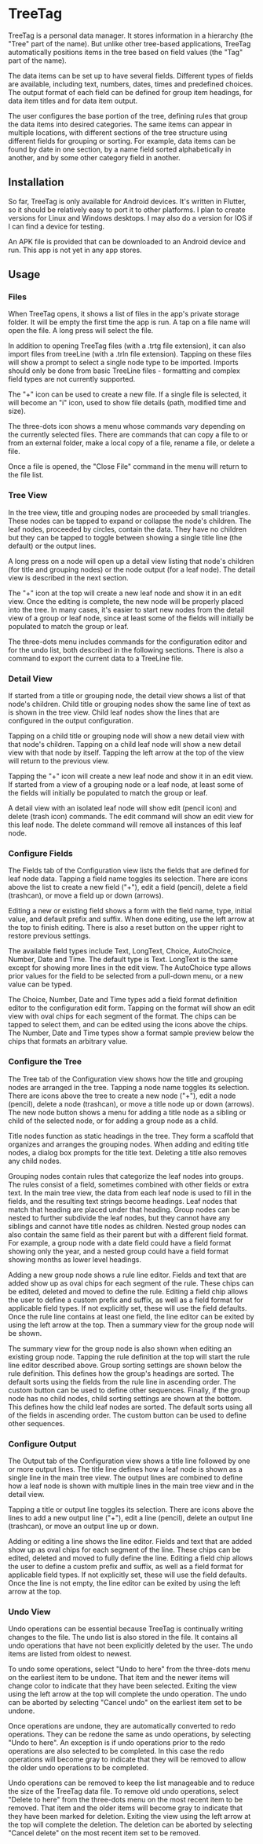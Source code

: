 # TreeTag

TreeTag is a personal data manager.  It stores information in a hierarchy (the
"Tree" part of the name).  But unlike other tree-based applications, TreeTag
automatically positions items in the tree based on field values (the "Tag" part
of the name).

The data items can be set up to have several fields.  Different types of fields
are available, including text, numbers, dates, times and predefined choices. The
output format of each field can be defined for group item headings, for data item
titles and for data item output.

The user configures the base portion of the tree, defining rules that group the
data items into desired categories.  The same items can appear in multiple
locations, with different sections of the tree structure using different fields
for grouping or sorting.  For example, data items can be found by date in one
section, by a name field sorted alphabetically in another, and by some other
category field in another.

## Installation

So far, TreeTag is only available for Android devices.  It's written in Flutter,
so it should be relatively easy to port it to other platforms.  I plan to create
versions for Linux and Windows desktops.  I may also do a version for IOS if I
can find a device for testing.

An APK file is provided that can be downloaded to an Android device and run.
This app is not yet in any app stores.

## Usage

### Files

When TreeTag opens, it shows a list of files in the app's private storage
folder.  It will be empty the first time the app is run.  A tap on a file name
will open the file.  A long press will select the file.

In addition to opening TreeTag files (with a .trtg file extension), it can also
import files from treeLine (with a .trln file extension).  Tapping on these
files will show a prompt to select a single node type to be imported.  Imports
should only be done from basic TreeLine files - formatting and complex field
types are not currently supported.

The "+" icon can be used to create a new file.  If a single file is selected, it
will become an "i" icon, used to show file details (path, modified time and
size).

The three-dots icon shows a menu whose commands vary depending on the currently
selected files.  There are commands that can copy a file to or from an external
folder, make a local copy of a file, rename a file, or delete a file.

Once a file is opened, the "Close File" command in the menu will return to the
file list.

### Tree View

In the tree view, title and grouping nodes are proceeded by small triangles.
These nodes can be tapped to expand or collapse the node's children.  The leaf
nodes, proceeded by circles, contain the data.  They have no children but they
can be tapped to toggle between showing a single title line (the default) or
the output lines.

A long press on a node will open up a detail view listing that node's children
(for title and grouping nodes) or the node output (for a leaf node). The detail
view is described in the next section.

The "+" icon at the top will create a new leaf node and show it in an edit view.
Once the editing is complete, the new node will be properly placed into the
tree.  In many cases, it's easier to start new nodes from the detail view of a
group or leaf node, since at least some of the fields will initially be
populated to match the group or leaf.

The three-dots menu includes commands for the configuration editor and for the
undo list, both described in the following sections.  There is also a command to
export the current data to a TreeLine file.

### Detail View

If started from a title or grouping node, the detail view shows a list of that
node's children.  Child title or grouping nodes show the same line of text as
is shown in the tree view.  Child leaf nodes show the lines that are configured
in the output configuration.

Tapping on a child title or grouping node will show a new detail view with that
node's children.  Tapping on a child leaf node will show a new detail view with
that node by itself.  Tapping the left arrow at the top of the view will return
to the previous view.

Tapping the "+" icon will create a new leaf node and show it in an edit view. If
started from a view of a grouping node or a leaf node, at least some of the
fields will initially be populated to match the group or leaf.

A detail view with an isolated leaf node will show edit (pencil icon) and delete
(trash icon) commands.  The edit command will show an edit view for this leaf
node. The delete command will remove all instances of this leaf node.

### Configure Fields

The Fields tab of the Configuration view lists the fields that are defined for
leaf node data.  Tapping a field name toggles its selection.  There are icons
above the list to create a new field ("+"), edit a field (pencil), delete a
field (trashcan), or move a field up or down (arrows).

Editing a new or existing field shows a form with the field name, type, initial
value, and default prefix and suffix.  When done editing, use the  left arrow at
the top to finish editing.  There is also a reset button on the upper right to
restore previous settings.

The available field types include Text, LongText, Choice, AutoChoice, Number,
Date and Time.  The default type is Text.  LongText is the same except for
showing more lines in the edit view.  The AutoChoice type allows prior values
for the field to be selected from a pull-down menu, or a new value can be typed.

The Choice, Number, Date and Time types add a field format definition editor to
the configuration edit form.  Tapping on the format will show an edit view with
oval chips for each segment of the format.  The chips can be tapped to select
them, and can be edited using the icons above the chips.  The Number, Date and
Time types show a format sample preview below the chips that formats an
arbitrary value.

### Configure the Tree

The Tree tab of the Configuration view shows how the title and grouping nodes
are arranged in the tree.  Tapping a node name toggles its selection.  There are
icons above the tree to create a new node ("+"), edit a node (pencil), delete a
node (trashcan), or move a title node up or down (arrows).  The new node button
shows a menu for adding a title node as a sibling or child of the selected node,
or for adding a group node as a child.

Title nodes function as static headings in the tree.  They form a scaffold that
organizes and arranges the grouping nodes.  When adding and editing title nodes,
a dialog box prompts for the title text.  Deleting a title also removes any
child nodes.

Grouping nodes contain rules that categorize the leaf nodes into groups.  The
rules consist of a field, sometimes combined with other fields or extra text. In
the main tree view, the data from each leaf node is used to fill in the fields,
and the resulting text strings become headings.  Leaf nodes that match that
heading are placed under that heading.  Group nodes can be nested to further
subdivide the leaf nodes, but they cannot have any siblings and cannot have
title nodes as children.  Nested group nodes can also contain the same field as
their parent but with a different field format.  For example, a group node with
a date field could have a field format showing only the year, and a nested group
could have a field format showing months as lower level headings.

Adding a new group node shows a rule line editor.  Fields and text that are
added show up as oval chips for each segment of the rule.  These chips can be
edited, deleted and moved to define the rule.  Editing a field chip allows the
user to define a custom prefix and suffix, as well as a field format for
applicable field types.  If not explicitly set, these will use the field
defaults.  Once the rule line contains at least one field, the line editor can
be exited by using the left arrow at the top. Then a summary view for the group
node will be shown.

The summary view for the group node is also shown when editing an existing group
node. Tapping the rule definition at the top will start the rule line editor
described above.  Group sorting settings are shown below the rule definition.
This defines how the group's headings are sorted.  The default sorts using the
fields from the rule line in ascending order.  The custom button can be used to
define other sequences.  Finally, if the group node has no child nodes, child
sorting settings are shown at the bottom.  This defines how the child leaf nodes
are sorted.  The default sorts using all of the fields in ascending order.  The
custom button can be used to define other sequences.

### Configure Output

The Output tab of the Configuration view shows a title line followed by one or
more output lines.  The title line defines how a leaf node is shown as a single
line in the main tree view.  The output lines are combined to define how a leaf
node is shown with multiple lines in the main tree view and in the detail view.

Tapping a title or output line toggles its selection.  There are icons above the
lines to add a new output line ("+"), edit a line (pencil), delete an output
line (trashcan), or move an output line up or down.

Adding or editing a line shows the line editor.  Fields and text that are added
show up as oval chips for each segment of the line.  These chips can be edited,
deleted and moved to fully define the line.  Editing a field chip allows the
user to define a custom prefix and suffix, as well as a field format for
applicable field types.  If not explicitly set, these will use the field
defaults.  Once the line is not empty, the line editor can be exited by using
the left arrow at the top.

### Undo View

Undo operations can be essential because TreeTag is continually writing changes
to the file.  The undo list is also stored in the file.  It contains all undo
operations that have not been explicitly deleted by the user.  The undo items
are listed from oldest to newest.

To undo some operations, select "Undo to here" from the three-dots menu on the
earliest item to be undone.  That item and the newer items will change color to
indicate that they have been selected.  Exiting the view using the left arrow at
the top will complete the undo operation.  The undo can be aborted by selecting
"Cancel undo" on the earliest item set to be undone.

Once operations are undone, they are automatically converted to redo operations.
They can be redone the same as undo operations, by selecting "Undo to here".  An
exception is if undo operations prior to the redo operations are also selected
to be completed.  In this case the redo operations will become gray to indicate
that they will be removed to allow the older undo operations to be completed.

Undo operations can be removed to keep the list manageable and to reduce the
size of the TreeTag data file.  To remove old undo operations, select "Delete to
here" from the three-dots menu on the most recent item to be removed.  That item
and the older items will become gray to indicate that they have been marked for
deletion.  Exiting the view using the left arrow at the top will complete the
deletion.  The deletion can be aborted by selecting "Cancel delete" on the most
recent item set to be removed.
